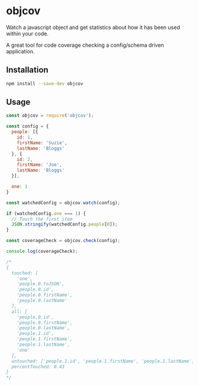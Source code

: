 # objcov
Watch a javascript object and get statistics about how it has been used within your code.

A great tool for code coverage checking a config/schema driven application.

## Installation
```bash
npm install --save-dev objcov
```

## Usage
```javascript
const objcov = require('objcov');

const config = {
  people: [{
    id: 1,
    firstName: 'Suzie',
    lastName: 'Bloggs'
  }, {
    id: 2,
    firstName: 'Joe',
    lastName: 'Bloggs'
  }],

  one: 1
}

const watchedConfig = objcov.watch(config);

if (watchedConfig.one === 1) {
  // Touch the first item
  JSON.stringify(watchedConfig.people[0]);
}

const coverageCheck = objcov.check(config);

console.log(coverageCheck);

/*
{
  touched: [
    'one',
    'people.0.toJSON',
    'people.0.id',
    'people.0.firstName',
    'people.0.lastName'
  ],
  all: [
    'people.0.id',
    'people.0.firstName',
    'people.0.lastName',
    'people.1.id',
    'people.1.firstName',
    'people.1.lastName',
    'one'
  ],
  untouched: ['people.1.id', 'people.1.firstName', 'people.1.lastName'],
  percentTouched: 0.43
}
*/
```
